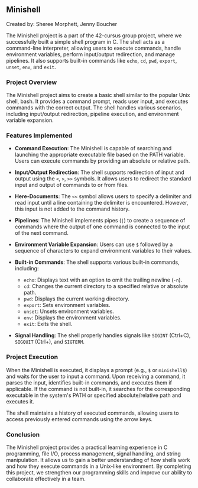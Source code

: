## Minishell
Created by: Sheree Morphett, Jenny Boucher

The Minishell project is a part of the 42-cursus group project, where we successfully built a simple shell program in C. The shell acts as a command-line interpreter, allowing users to execute commands, handle environment variables, perform input/output redirection, and manage pipelines. It also supports built-in commands like `echo`, `cd`, `pwd`, `export`, `unset`, `env`, and `exit`.

### Project Overview
The Minishell project aims to create a basic shell similar to the popular Unix shell, bash. It provides a command prompt, reads user input, and executes commands with the correct output. The shell handles various scenarios, including input/output redirection, pipeline execution, and environment variable expansion.

### Features Implemented
- **Command Execution**: The Minishell is capable of searching and launching the appropriate executable file based on the PATH variable. Users can execute commands by providing an absolute or relative path.

- **Input/Output Redirection**: The shell supports redirection of input and output using the `<`, `>`, `>>` symbols. It allows users to redirect the standard input and output of commands to or from files.

- **Here-Documents**: The `<<` symbol allows users to specify a delimiter and read input until a line containing the delimiter is encountered. However, this input is not added to the command history.

- **Pipelines**: The Minishell implements pipes (`|`) to create a sequence of commands where the output of one command is connected to the input of the next command.

- **Environment Variable Expansion**: Users can use `$` followed by a sequence of characters to expand environment variables to their values.

- **Built-in Commands**: The shell supports various built-in commands, including:
   - `echo`: Displays text with an option to omit the trailing newline (`-n`).
   - `cd`: Changes the current directory to a specified relative or absolute path.
   - `pwd`: Displays the current working directory.
   - `export`: Sets environment variables.
   - `unset`: Unsets environment variables.
   - `env`: Displays the environment variables.
   - `exit`: Exits the shell.

- **Signal Handling**: The shell properly handles signals like `SIGINT` (Ctrl+C), `SIGQUIT` (Ctrl+\), and `SIGTERM`.

### Project Execution
When the Minishell is executed, it displays a prompt (e.g., `$` or `minishell$`) and waits for the user to input a command. Upon receiving a command, it parses the input, identifies built-in commands, and executes them if applicable. If the command is not built-in, it searches for the corresponding executable in the system's PATH or specified absolute/relative path and executes it.

The shell maintains a history of executed commands, allowing users to access previously entered commands using the arrow keys.

### Conclusion
The Minishell project provides a practical learning experience in C programming, file I/O, process management, signal handling, and string manipulation. It allows us to gain a better understanding of how shells work and how they execute commands in a Unix-like environment. By completing this project, we strengthen our programming skills and improve our ability to collaborate effectively in a team.
